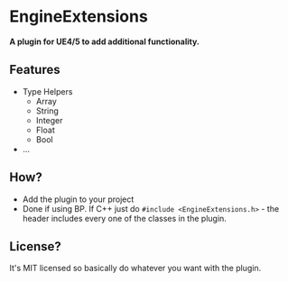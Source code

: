 # EngineExtensions
__A plugin for UE4/5 to add additional functionality.__

## Features

- Type Helpers
  - Array
  - String
  - Integer
  - Float
  - Bool
- ...


## How?
- Add the plugin to your project
- Done if using BP. If C++ just do `#include <EngineExtensions.h>` - the header includes every one of the classes in the plugin.

## License?
It's MIT licensed so basically do whatever you want with the plugin.